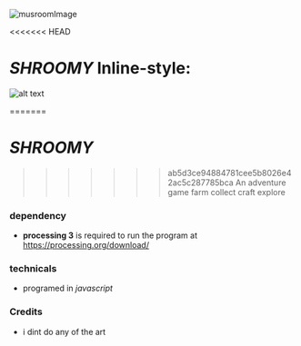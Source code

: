 ![musroomImage](https://encrypted-tbn0.gstatic.com/images?q=tbn:ANd9GcQ48VDKbe9nv4hmwFP_ZSsMXiOvNn7TRs9yWeLy5pVD7Yz7ycF9)

<<<<<<< HEAD


# *SHROOMY* Inline-style: 
![alt text](https://www.google.com/url?sa=i&rct=j&q=&esrc=s&source=images&cd=&cad=rja&uact=8&ved=0ahUKEwjw0q3ezKfUAhVF02MKHVeUBAcQjRwIBw&url=http%3A%2F%2Fwww.iconarchive.com%2Fshow%2Foutline-icons-by-iconsmind%2FMushroom-icon.html&psig=AFQjCNF_sewkyTAaKo1GDhqnToQLMG_K2w&ust=1496782820995338" )

=======
# *SHROOMY* 
 
>>>>>>> ab5d3ce94884781cee5b8026e42ac5c287785bca
An adventure game farm collect craft explore

### dependency 
- **processing 3** is required to run the program at https://processing.org/download/


### technicals

- programed in  *javascript*


### Credits
* i dint do any of the art
